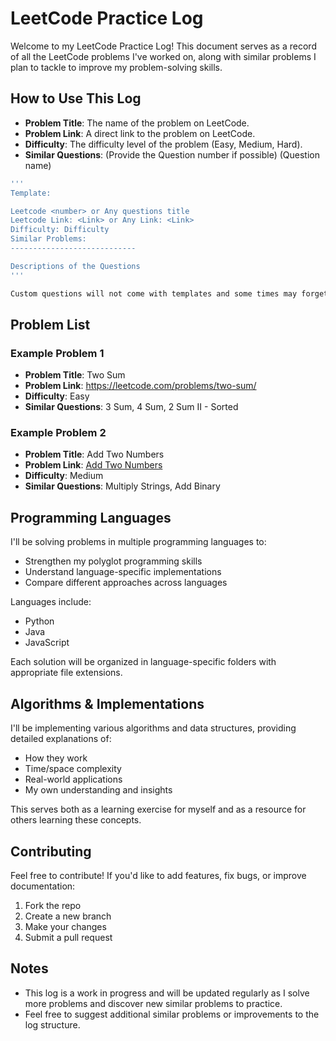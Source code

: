 # LeetCode Practice Log

Welcome to my LeetCode Practice Log! This document serves as a record of all the LeetCode problems I've worked on, along with similar problems I plan to tackle to improve my problem-solving skills.

## How to Use This Log

- **Problem Title**: The name of the problem on LeetCode.
- **Problem Link**: A direct link to the problem on LeetCode.
- **Difficulty**: The difficulty level of the problem (Easy, Medium, Hard).
- **Similar Questions**: (Provide the Question number if possible) (Question name)

```Bash
'''
Template:

Leetcode <number> or Any questions title
Leetcode Link: <Link> or Any Link: <Link>
Difficulty: Difficulty
Similar Problems: 
----------------------------

Descriptions of the Questions
'''

Custom questions will not come with templates and some times may forget to add in the template please excuse.
```

## Problem List

### Example Problem 1

- **Problem Title**: Two Sum
- **Problem Link**: https://leetcode.com/problems/two-sum/
- **Difficulty**: Easy
- **Similar Questions**: 3 Sum, 4 Sum, 2 Sum II - Sorted

### Example Problem 2

- **Problem Title**: Add Two Numbers
- **Problem Link**: [Add Two Numbers](https://leetcode.com/problems/add-two-numbers/)
- **Difficulty**: Medium
- **Similar Questions**: Multiply Strings, Add Binary


## Programming Languages

I'll be solving problems in multiple programming languages to:
- Strengthen my polyglot programming skills
- Understand language-specific implementations
- Compare different approaches across languages

Languages include:
- Python
- Java
- JavaScript

Each solution will be organized in language-specific folders with appropriate file extensions.

## Algorithms & Implementations
I'll be implementing various algorithms and data structures, providing detailed explanations of:
- How they work
- Time/space complexity
- Real-world applications
- My own understanding and insights

This serves both as a learning exercise for myself and as a resource for others learning these concepts.

## Contributing
Feel free to contribute! If you'd like to add features, fix bugs, or improve documentation:

1. Fork the repo
2. Create a new branch
3. Make your changes
4. Submit a pull request

## Notes

- This log is a work in progress and will be updated regularly as I solve more problems and discover new similar problems to practice.
- Feel free to suggest additional similar problems or improvements to the log structure.
